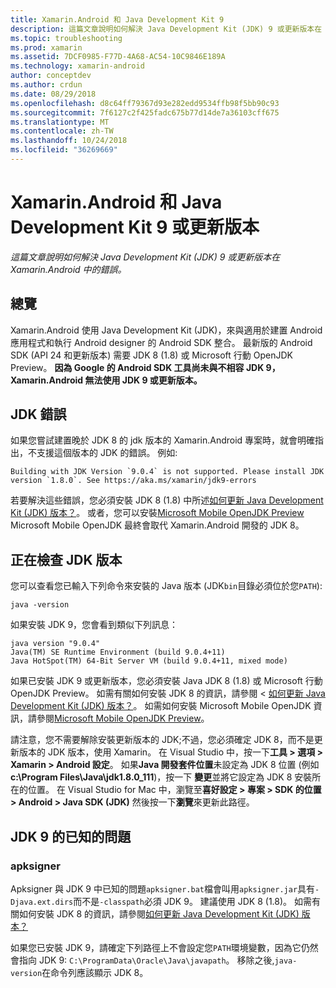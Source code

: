 ```yaml
---
title: Xamarin.Android 和 Java Development Kit 9
description: 這篇文章說明如何解決 Java Development Kit (JDK) 9 或更新版本在 Xamarin.Android 中的錯誤。
ms.topic: troubleshooting
ms.prod: xamarin
ms.assetid: 7DCF0985-F77D-4A68-AC54-10C9846E189A
ms.technology: xamarin-android
author: conceptdev
ms.author: crdun
ms.date: 08/29/2018
ms.openlocfilehash: d8c64ff79367d93e282edd9534ffb98f5bb90c93
ms.sourcegitcommit: 7f6127c2f425fadc675b77d14de7a36103cff675
ms.translationtype: MT
ms.contentlocale: zh-TW
ms.lasthandoff: 10/24/2018
ms.locfileid: "36269669"
---
```

# <a name="xamarinandroid-and-java-development-kit-9-or-later"></a>Xamarin.Android 和 Java Development Kit 9 或更新版本

_這篇文章說明如何解決 Java Development Kit (JDK) 9 或更新版本在 Xamarin.Android 中的錯誤。_


## <a name="overview"></a>總覽

Xamarin.Android 使用 Java Development Kit (JDK)，來與適用於建置 Android 應用程式和執行 Android designer 的 Android SDK 整合。 最新版的 Android SDK (API 24 和更新版本) 需要 JDK 8 (1.8) 或 Microsoft 行動 OpenJDK Preview。 **因為 Google 的 Android SDK 工具尚未與不相容 JDK 9，Xamarin.Android 無法使用 JDK 9 或更新版本。**

## <a name="jdk-errors"></a>JDK 錯誤

如果您嘗試建置晚於 JDK 8 的 jdk 版本的 Xamarin.Android 專案時，就會明確指出，不支援這個版本的 JDK 的錯誤。 例如: 

```shell
Building with JDK Version `9.0.4` is not supported. Please install JDK version `1.8.0`. See https://aka.ms/xamarin/jdk9-errors  
```

若要解決這些錯誤，您必須安裝 JDK 8 (1.8) 中所述[如何更新 Java Development Kit (JDK) 版本？](~/android/troubleshooting/questions/update-jdk.md)。
或者，您可以安裝[Microsoft Mobile OpenJDK Preview](~/android/get-started/installation/openjdk.md) Microsoft Mobile OpenJDK 最終會取代 Xamarin.Android 開發的 JDK 8。


## <a name="checking-the-jdk-version"></a>正在檢查 JDK 版本

您可以查看您已輸入下列命令來安裝的 Java 版本 (JDK`bin`目錄必須位於您`PATH`):

```shell
java -version
```

如果安裝 JDK 9，您會看到類似下列訊息：

```shell
java version "9.0.4"
Java(TM) SE Runtime Environment (build 9.0.4+11)
Java HotSpot(TM) 64-Bit Server VM (build 9.0.4+11, mixed mode)
```

如果已安裝 JDK 9 或更新版本，您必須安裝 Java JDK 8 (1.8) 或 Microsoft 行動 OpenJDK Preview。 如需有關如何安裝 JDK 8 的資訊，請參閱 <<c0> [ 如何更新 Java Development Kit (JDK) 版本？](~/android/troubleshooting/questions/update-jdk.md)。 如需如何安裝 Microsoft Mobile OpenJDK 資訊，請參閱[Microsoft Mobile OpenJDK Preview](~/android/get-started/installation/openjdk.md)。

請注意，您不需要解除安裝更新版本的 JDK;不過，您必須確定 JDK 8，而不是更新版本的 JDK 版本，使用 Xamarin。 在 Visual Studio 中，按一下**工具 > 選項 > Xamarin > Android 設定**。 如果**Java 開發套件位置**未設定為 JDK 8 位置 (例如**c:\\Program Files\\Java\\jdk1.8.0_111**)，按一下 **變更**並將它設定為 JDK 8 安裝所在的位置。 在 Visual Studio for Mac 中，瀏覽至**喜好設定 > 專案 > SDK 的位置 > Android > Java SDK (JDK)** 然後按一下**瀏覽**來更新此路徑。

## <a name="known-issues-with-jdk-9"></a>JDK 9 的已知的問題

### <a name="apksigner"></a>apksigner

Apksigner 與 JDK 9 中已知的問題`apksigner.bat`檔會叫用`apksigner.jar`具有`-Djava.ext.dirs`而不是`-classpath`必須 JDK 9。 建議使用 JDK 8 (1.8)。 如需有關如何安裝 JDK 8 的資訊，請參閱[如何更新 Java Development Kit (JDK) 版本？](~/android/troubleshooting/questions/update-jdk.md)

如果您已安裝 JDK 9，請確定下列路徑上不會設定您`PATH`環境變數，因為它仍然會指向 JDK 9: `C:\ProgramData\Oracle\Java\javapath`。 移除之後,`java-version`在命令列應該顯示 JDK 8。

